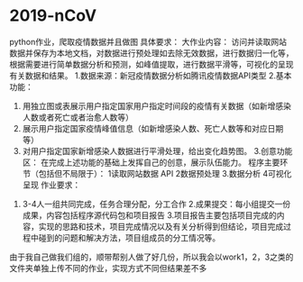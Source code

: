 # 2019-nCoV
python作业，爬取疫情数据并且做图
具体要求：
大作业内容：
访问并读取网站数据并保存为本地文档，对数据进行预处理如去除无效数据，进行数据归一化等，根据需要进行简单数据分析和预测，如峰值提取，进行数据平滑等，可视化的呈现有关数据和结果。
1.数据来源：新冠疫情数据分析如腾讯疫情数据API类型
2.基本功能：
1)	用独立图或表展示用户指定国家用户指定时间段的疫情有关数据（如新增感染人数或者死亡或者治愈人数等）
2)	展示用户指定国家疫情峰值信息（如新增感染人数、死亡人数等和对应日期等）
3)	对用户指定国家新增感染人数据进行平滑处理，给出变化趋势图。
3.创意功能区：
在完成上述功能的基础上发挥自己的创意，展示队伍能力。
程序主要环节（包括但不局限于）：
1读取网站数据 API
2数据预处理
3.数据分析
4可视化呈现
作业要求：
1. 3-4人一组共同完成，任务合理分配，分工合作
2.成果提交：每小组提交一份成果，内容包括程序源代码包和项目报告
3.项目报告主要包括项目完成的内容，实现的思路和技术，项目完成情况以及有关分析得到但结论，项目完成过程中碰到的问题和解决方法，项目组成员的分工情况等。


由于我自己做我们组的，顺带帮别人做了好几份，所以我会以work1，2，3之类的文件夹单独上传不同的作业，实现方式不同但结果差不多
